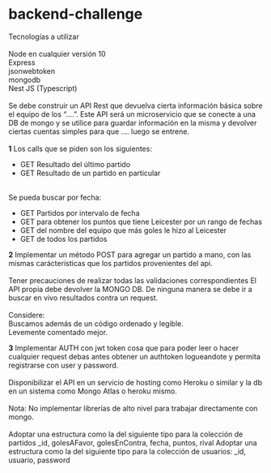 # backend-challenge

Tecnologías a utilizar<br>
<br>
Node en cualquier versión 10<br>
Express<br>
jsonwebtoken<br>
mongodb<br>
Nest JS (Typescript)<br>
<br>
Se debe construir un API Rest que devuelva cierta información básica sobre el
equipo de los “....”. Este API será un microservicio que se conecte a una DB
de mongo y se utilice para guardar información en la misma y devolver ciertas
cuentas simples para que …. luego se entrene.<br>
<br>
**1** Los calls que se piden son los siguientes:<br>
- GET Resultado del último partido<br>
- GET Resultado de un partido en particular<br>
<br>
Se pueda buscar por fecha:<br>

- GET Partidos por intervalo de fecha
- GET para obtener los puntos que tiene Leicester por un rango de fechas
- GET del nombre del equipo que más goles le hizo al Leicester
- GET de todos los partidos

**2** Implementar un método POST para agregar un partido a mano, con las
mismas carácterísticas que los partidos provenientes del api.<br>
<br>
Tener precauciones de realizar todas las validaciones correspondientes
El API propia debe devolver la MONGO DB. De ninguna manera se debe ir a
buscar en vivo resultados contra un request.<br>
<br>
Considere:<br>
Buscamos además de un código ordenado y legible.<br>
Levemente comentado mejor.

**3** Implementar AUTH con jwt token cosa que para poder leer o hacer
cualquier request debas antes obtener un authtoken logueandote y permita
registrarse con user y password.<br>
<br>
Disponibilizar el API en un servicio de hosting como Heroku o similar y la
db en un sistema como Mongo Atlas o heroku mismo.<br>
<br>
Nota: No implementar librerías de alto nivel para trabajar directamente con mongo.<br>
<br>
Adoptar una estructura como la del siguiente tipo para la colección de partidos
_id, golesAFavor, golesEnContra, fecha, puntos, rival
Adoptar una estructura como la del siguiente tipo para la colección de usuarios:
_id, usuario, password
